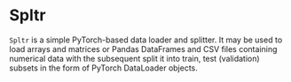 # Spltr
``Spltr`` is a simple PyTorch-based data loader and splitter. It may be used to load arrays and matrices or Pandas DataFrames and CSV files containing numerical data with the subsequent split it into train, test (validation) subsets in the form of PyTorch DataLoader objects.
